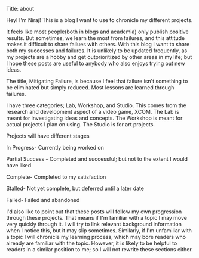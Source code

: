 Title: about

Hey! I'm Niraj! This is a blog I want to use to chronicle my different projects.

It feels like most people(both in blogs and academia) only publish positive results. 
But sometimes, we learn the most from failures, and this attitude makes it difficult to share 
failues with others. 
With this blog I want to share both my successes and failures. 
It is unlikely to be updated frequently, as my projects are a hobby and get outprioritized 
by other areas in my life; but I hope these posts are useful to anybody who also enjoys trying 
out new ideas.

The title, Mitigating Failure, is because I feel that failure isn't something to be eliminated but simply reduced.
Most lessons are learned through failures.

I have three categories; Lab, Workshop, and Studio. This comes from the research and development aspect of a video game, XCOM. 
The Lab is meant for investigating ideas and concepts. 
The Workshop is meant for actual projects I plan on using.
The Studio is for art projects.

Projects will have different stages  

<span id="In-Progress">In Progress</span>- Currently being worked on

<span id="Partial-Success">Partial Success</span> - Completed and successful; but not to the extent I would have liked

<span id="Complete">Complete</span>- Completed to my satisfaction

<span id="Stalled">Stalled</span>- Not yet complete, but deferred until a later date

<span id="Failed">Failed</span>- Failed and abandoned

I'd also like to point out that these posts will follow my own progression through these projects. That means if
I'm familiar with a topic I may move very quickly through it. I will try to link relevant background 
information when I notice this, but it may slip sometimes. Similarly, if I'm unfamiliar with a topic I will
chronicle my learning process, which may bore readers who already are familiar with the topic. However, it is 
likely to be helpful to readers in a similar position to me; so I will not rewrite these sections either.
